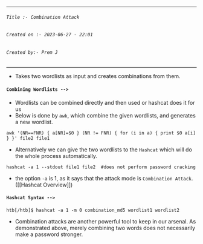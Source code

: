 
***
###### `Title :- Combination Attack`
###### `Created on :- 2023-06-27 - 22:01`
###### `Created by:- Prem J`
***

- Takes two wordlists as input and creates combinations from them.

#### `Combining Wordlists -->`

- Wordlists can be combined directly and then used or hashcat does it for us
- Below is done by `awk`, which combine the given wordlists, and generates a new wordlist.

```shell-session
awk '(NR==FNR) { a[NR]=$0 } (NR != FNR) { for (i in a) { print $0 a[i] } }' file2 file1
```

- Alternatively we can give the two wordlists to the `Hashcat` which will do the whole process automatically.

```shell-session
hashcat -a 1 --stdout file1 file2  #does not perform password cracking
```

- the option `-a` is 1, as it says that the attack mode is `Combination Attack`. ([[Hashcat Overview]])

#### `Hashcat Syntax -->`

```shell-session
htb[/htb]$ hashcat -a 1 -m 0 combination_md5 wordlist1 wordlist2
```

- Combination attacks are another powerful tool to keep in our arsenal. As demonstrated above, merely combining two words does not necessarily make a password stronger.
